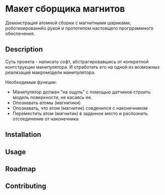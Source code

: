 # Макет сборщика магнитов

Демонстрация атомной сборки с магнитными шариками, роботизированнйо рукой и прототипом настоящего прогрраммного обеспечения.

## Description
Суть проекта - написать софт, абстрагировавшись от конкретной контструкции манипулятора. И отработать его на одной из возможных реализаций макромодели манипулятора.

Необходимые функции: 
- Манипулятор должен "на ощупь" с помощью датчиков строить модель поверхности, не касаясь ее.
- Опознавать атомы (магнитики)
- Опознавать, что атом (магнитик) соеденился с наконечником
- Переместить атом (магнитик) в заданное место и распознать отсоединение от наконечника 

## Installation


## Usage


## Roadmap


## Contributing
